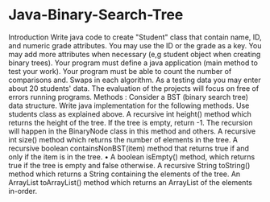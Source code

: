 # Java-Binary-Search-Tree
Introduction Write java code to create "Student" class that contain name, ID, and numeric grade attributes. You may use the ID or the grade as a key. You may add more attributes when necessary (e,g student object when creating binary trees). Your program must define a java application (main method to test your work). Your program must be able to count the number of comparisons and. Swaps in each algorithm. As a testing data you may enter about 20 students' data. The evaluation of the projects will focus on free of errors running programs. Methods : Consider a BST (binary search tree) data structure. Write java implementation for the following methods. Use students class as explained above. A recursive int height() method which returns the height of the tree. If the tree is empty, return -1. The recursion will happen in the BinaryNode class in this method and others. A recursive int size() method which returns the number of elements in the tree. A recursive boolean containsNonBST(item) method that returns true if and only if the item is in the tree. • A boolean isEmpty() method, which returns true if the tree is empty and false otherwise. A recursive String toString() method which returns a String containing the elements of the tree. An ArrayList toArrayList() method which returns an ArrayList of the elements in-order.

